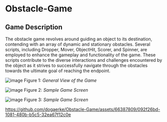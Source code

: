 # Obstacle-Game

## Game Description
The obstacle game revolves around guiding an object to its destination, contending with an array of dynamic and stationary obstacles. Several scripts, including Dropper, Mover, ObjectHit, Scorer, and Spinner, are employed to enhance the gameplay and functionality of the game. These scripts contribute to the diverse interactions and challenges encountered by the object as it strives to successfully navigate through the obstacles towards the ultimate goal of reaching the endpoint.


![image](https://github.com/dogaerke/Obstacle-Game/assets/66387809/765d5f37-ada2-41d7-8326-6c499ff0146b)
Figure 1: _General View of the Game_


![image](https://github.com/dogaerke/Obstacle-Game/assets/66387809/edd396c1-4486-4b35-8a13-e6d05d58c991)
Figure 2: _Sample Game Screen_


![image](https://github.com/dogaerke/Obstacle-Game/assets/66387809/33186f8d-d2da-45bb-b730-384dcf129623)
Figure 3: _Sample Game Screen_



https://github.com/dogaerke/Obstacle-Game/assets/66387809/092f26bd-1081-480b-b5c5-32ea67f12c0e





